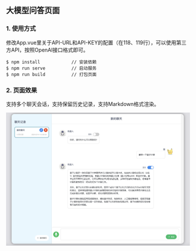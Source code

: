 

## 大模型问答页面

### 1. 使用方式

修改App.vue里关于API-URL和API-KEY的配置（在118、119行），可以使用第三方API，按照OpenAI接口格式即可。

```
$ npm install            // 安装依赖
$ npm run serve          // 启动服务
$ npm run build          // 打包页面
```

### 2. 页面效果

支持多个聊天会话，支持保留历史记录，支持Markdown格式渲染。

![llm-chat页面效果](README.assets/llm-chat页面效果.png)
